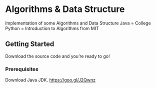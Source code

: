 ﻿# Algorithms & Data Structure

Implementation of some Algorithms and Data Structure
Java = College
Python = Introduction to Algorithms from MIT

## Getting Started

Download the source code and you’re ready to go!

### Prerequisites

Download Java JDK. https://goo.gl/J2Qwnz
